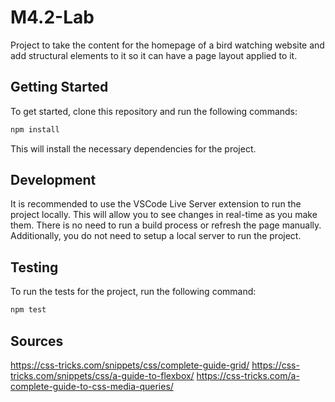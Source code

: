 # M4.2-Lab

Project to take the content for the homepage of a bird watching website and add structural elements to it so it can have a page layout applied to it.

## Getting Started

To get started, clone this repository and run the following commands:

```bash
npm install
```
This will install the necessary dependencies for the project.

## Development

It is recommended to use the VSCode Live Server extension to run the project
locally. This will allow you to see changes in real-time as you make them. There
is no need to run a build process or refresh the page manually. Additionally,
you do not need to setup a local server to run the project.

## Testing

To run the tests for the project, run the following command:

```bash
npm test
```

## Sources
https://css-tricks.com/snippets/css/complete-guide-grid/
https://css-tricks.com/snippets/css/a-guide-to-flexbox/
https://css-tricks.com/a-complete-guide-to-css-media-queries/

